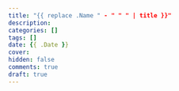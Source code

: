 ```yaml
---
title: "{{ replace .Name " - " " " | title }}"
description: 
categories: []
tags: []
date: {{ .Date }}
cover: 
hidden: false
comments: true
draft: true
---
```

